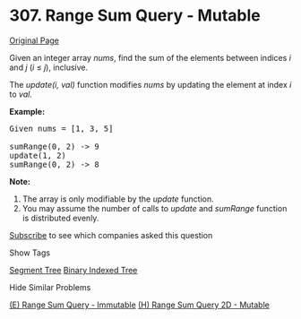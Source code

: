 # 307. Range Sum Query - Mutable

[Original Page](https://leetcode.com/problems/range-sum-query-mutable/)

Given an integer array _nums_, find the sum of the elements between indices _i_ and _j_ (_i_ ≤ _j_), inclusive.

The _update(i, val)_ function modifies _nums_ by updating the element at index _i_ to _val_.

**Example:**  

<pre>Given nums = [1, 3, 5]

sumRange(0, 2) -> 9
update(1, 2)
sumRange(0, 2) -> 8
</pre>

**Note:**  

1.  The array is only modifiable by the _update_ function.
2.  You may assume the number of calls to _update_ and _sumRange_ function is distributed evenly.

<div>

[Subscribe](/subscribe/) to see which companies asked this question

</div>

<div>

<div id="tags" class="btn btn-xs btn-warning">Show Tags</div>

<span class="hidebutton">[Segment Tree](/tag/segment-tree/) [Binary Indexed Tree](/tag/binary-indexed-tree/)</span></div>

<div>

<div id="similar" class="btn btn-xs btn-warning">Hide Similar Problems</div>

<span class="hidebutton" style="display: inline;">[(E) Range Sum Query - Immutable](/problems/range-sum-query-immutable/) [(H) Range Sum Query 2D - Mutable](/problems/range-sum-query-2d-mutable/)</span></div>
